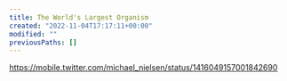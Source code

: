 ```yaml
---
title: The World's Largest Organism
created: "2022-11-04T17:17:11+00:00"
modified: ""
previousPaths: []
---
```

https://mobile.twitter.com/michael_nielsen/status/1416049157001842690

 
